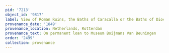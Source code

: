 ```yaml
---
pid: '7213'
object_id: '9817'
label: View of Roman Ruins, the Baths of Caracalla or the Baths of Diocletian in Rome
provenance_date: '1849'
provenance_location: Netherlands, Rotterdam
provenance_text: On permanent loan to Museum Boijmans Van Beuningen
order: '2499'
collection: provenance
---
```

